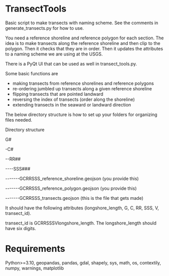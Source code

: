 # TransectTools

Basic script to make transects with naming scheme. See the comments in generate_transects.py for how to use.

You need a reference shoreline and reference polygon for each section. The idea is to make transects along the reference shoreline and then clip to the polygon. Then it checks that they are in order. Then it updates the attributes to a naming scheme we are using at the USGS. 

There is a PyQt UI that can be used as well in transect_tools.py.

Some basic functions are 
* making transects from reference shorelines and reference polygons
* re-ordering jumbled up transects along a given reference shoreline
* flipping transects that are pointed landward
* reversing the index of transects (order along the shoreline)
* extending transects in the seaward or landward direction

The below directory structure is how to set up your folders for organizing files needed.

Directory structure

G#

-C#

--RR##

----SSS###

-------GCRRSSS_reference_shoreline.geojson (you provide this)

-------GCRRSSS_reference_polygon.geojson (you provide this)

-------GCRRSSS_transects.geojson (this is the file that gets made)

It should have the following attributes (longshore_length, G, C, RR, SSS, V, transect_id).

transect_id is GCRRSSSVlongshore_length. The longshore_length should have six digits.

# Requirements

Python>=3.10, geopandas, pandas, gdal, shapely, sys, math, os, contextily, numpy, warnings, matplotlib



